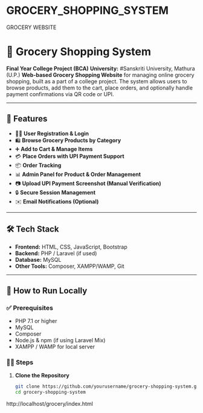 # GROCERY_SHOPPING_SYSTEM
GROCERY WEBSITE
# 🛒 Grocery Shopping System
**Final Year College Project (BCA)**
**University:** #Sanskriti University, Mathura (U.P.)
 **Web-based Grocery Shopping Website** 
for managing online grocery shopping, built as a part of a college project. The system allows users to browse products, add them to the cart, place orders, and optionally handle payment confirmations via QR code or UPI.

---

## 📌 Features

- 🧑‍💼 **User Registration & Login**
- 🛍️ **Browse Grocery Products by Category**
- ➕ **Add to Cart & Manage Items**
- 💳 **Place Orders with UPI Payment Support**
- 📦 **Order Tracking**
- 📊 **Admin Panel for Product & Order Management**
- 📷 **Upload UPI Payment Screenshot (Manual Verification)**
- 🔒 **Secure Session Management**
- ✉️ **Email Notifications (Optional)**

---

## 🛠️ Tech Stack

- **Frontend:** HTML, CSS, JavaScript, Bootstrap
- **Backend:** PHP / Laravel (if used)
- **Database:** MySQL
- **Other Tools:** Composer, XAMPP/WAMP, Git

---

## 🚀 How to Run Locally

### ✅ Prerequisites

- PHP 7.1 or higher
- MySQL
- Composer
- Node.js & npm (if using Laravel Mix)
- XAMPP / WAMP for local server

### 🧑‍💻 Steps

1. **Clone the Repository**
   ```bash
   git clone https://github.com/yourusername/grocery-shopping-system.git
   cd grocery-shopping-system
http://localhost/grocery/index.html
